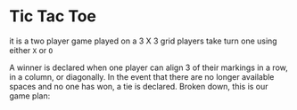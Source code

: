 # Tic Tac Toe
it is a two player game played on a 3 X 3  grid
players take turn
one using either `X` or `O` 

A winner is declared when one player can align 3 of their markings in a row, in a column, or diagonally. In the event that there are no longer available spaces and no one has won, a tie is declared. Broken down, this is our game plan: